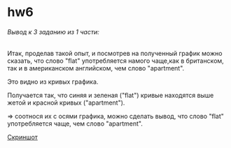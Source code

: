 # hw6
###### Вывод к 3 заданию из 1 части:
Итак, проделав такой опыт, и посмотрев на полученный график можно сказать, что слово "flat" употребляется намого чаще,как в британском, так и в американском английском, чем слово "apartment".

Это видно из кривых графика.

Получается так, что синяя и зеленая ("flat") кривые находятся выше жетой и красной кривых ("apartment").

=> соотнося их с осями графика, можно сделать вывод, что слово "flat" употребляется чаще, чем слово "apartment".

[Скриншот](https://github.com/gerasimovaantoninaivanovna/hw6/blob/master/%D0%A1%D0%BD%D0%B8%D0%BC%D0%BE%D0%BA%20%D1%8D%D0%BA%D1%80%D0%B0%D0%BD%D0%B0%20(4).png)

